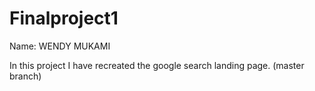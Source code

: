 # Finalproject1

Name: WENDY MUKAMI

In this project I have recreated the google search landing page.
(master branch)
